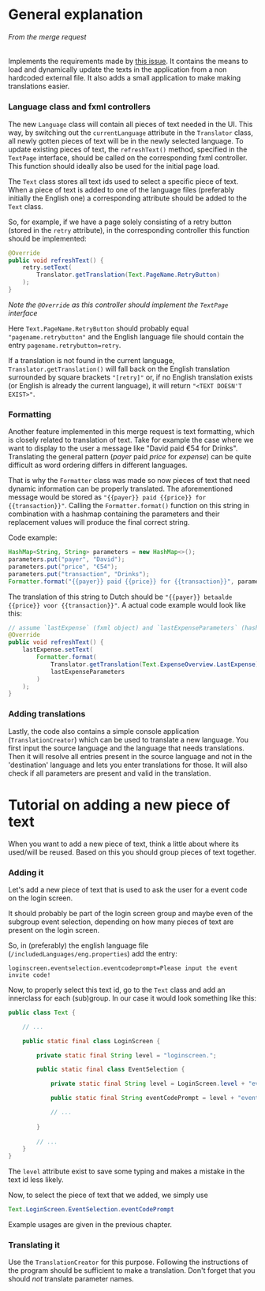 # General explanation
###### From the merge request
Implements the requirements made by [this issue](https://gitlab.ewi.tudelft.nl/cse1105/2023-2024/teams/oopp-team-70/-/issues/14 "Add (custom) language support"). It contains the means to load and dynamically update the texts in the application from a non hardcoded external file. It also adds a small application to make making translations easier.

### Language class and fxml controllers

The new `Language` class will contain all pieces of text needed in the UI. This way, by switching out the `currentLanguage` attribute in the `Translator` class, all newly gotten pieces of text will be in the newly selected language. To update existing pieces of text, the `refreshText()` method, specified in the `TextPage` interface, should be called on the corresponding fxml controller. This function should ideally also be used for the initial page load.

The `Text` class stores all text ids used to select a specific piece of text. When a piece of text is added to one of the language files (preferably initially the English one) a corresponding attribute should be added to the `Text` class.

So, for example, if we have a page solely consisting of a retry button (stored in the `retry` attribute), in the corresponding controller this function should be implemented:

```java
@Override
public void refreshText() {
    retry.setText(
        Translator.getTranslation(Text.PageName.RetryButton)
    );
}
```
_Note the `@Override` as this controller should implement the `TextPage` interface_

Here `Text.PageName.RetryButton` should probably equal `"pagename.retrybutton"` and the English language file should contain the entry `pagename.retrybutton=retry`.

If a translation is not found in the current language, `Translator.getTranslation()` will fall back on the English translation surrounded by square brackets `"[retry]"` or, if no English translation exists (or English is already the current language), it will return `"<TEXT DOESN'T EXIST>"`.

### Formatting

Another feature implemented in this merge request is text formatting, which is closely related to translation of text. Take for example the case where we want to display to the user a message like "David paid €54 for Drinks". Translating the general pattern (_payer_ paid _price_ for _expense_) can be quite difficult as word ordering differs in different languages.

That is why the `Formatter` class was made so now pieces of text that need dynamic information can be properly translated. The aforementioned message would be stored as `"{{payer}} paid {{price}} for {{transaction}}"`. Calling the `Formatter.format()` function on this string in combination with a hashmap containing the parameters and their replacement values will produce the final correct string.

Code example:
```java
HashMap<String, String> parameters = new HashMap<>();
parameters.put("payer", "David");
parameters.put("price", "€54");
parameters.put("transaction", "Drinks");
Formatter.format("{{payer}} paid {{price}} for {{transaction}}", parameters); // this will equal "David paid €54 for Drinks"
```

The translation of this string to Dutch should be `"{{payer}} betaalde {{price}} voor {{transaction}}"`. A actual code example would look like this:

```java
// assume `lastExpense` (fxml object) and `lastExpenseParameters` (hashmap) are valid attributes.
@Override
public void refreshText() {
    lastExpense.setText(
        Formatter.format(
            Translator.getTranslation(Text.ExpenseOverview.LastExpense), 
            lastExpenseParameters
        )
    );
}
```

### Adding translations
Lastly, the code also contains a simple console application (`TranslationCreator`) which can be used to translate a new language. You first input the source language and the language that needs translations. Then it will resolve all entries present in the source language and not in the 'destination' language and lets you enter translations for those. It will also check if all parameters are present and valid in the translation.


# Tutorial on adding a new piece of text
When you want to add a new piece of text, think a little about where its used/will be reused.
Based on this you should group pieces of text together.

### Adding it

Let's add a new piece of text that is used to ask the user for a event code on the login screen.

It should probably be part of the login screen group and maybe even of the subgroup event selection, depending on how many pieces of text are present on the login screen.

So, in (preferably) the english language file (`/includedLanguages/eng.properties`) add the entry:
```properties
loginscreen.eventselection.eventcodeprompt=Please input the event invite code!
```

Now, to properly select this text id, go to the `Text` class and add an innerclass for each (sub)group.
In our case it would look something like this:

```java
public class Text {

    // ...

    public static final class LoginScreen {

        private static final String level = "loginscreen.";

        public static final class EventSelection {

            private static final String level = LoginScreen.level + "eventselection.";

            public static final String eventCodePrompt = level + "eventcodeprompt";

            // ...
            
        }
        
        // ...
    }
}
```
The `level` attribute exist to save some typing and makes a mistake in the text id less likely.

Now, to select the piece of text that we added, we simply use 
```java
Text.LoginScreen.EventSelection.eventCodePrompt
```
Example usages are given in the previous chapter.

### Translating it
Use the `TranslationCreator` for this purpose.
Following the instructions of the program should be sufficient to make a translation.
Don't forget that you should _not_ translate parameter names.

